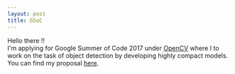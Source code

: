```yaml
---
layout: post
title: GSoC
---
```


Hello there !! <br>
I'm applying for Google Summer of Code 2017 under [OpenCV](https://www.opencv.org) where
I to work on the task of object detection by developing highly compact models.<br> You can find my proposal [here](https://docs.google.com/document/d/1zUxaQ4WYM211WaS17Dbe1jHlNeN7Twt0Aws5tt1zKXU/edit?usp=sharing).
